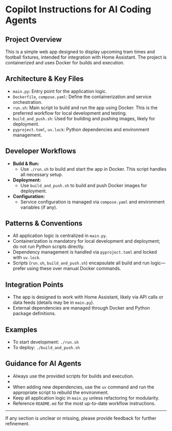 # Copilot Instructions for AI Coding Agents

## Project Overview

This is a simple web app designed to display upcoming tram times and football fixtures, intended for integration with Home Assistant. The project is containerized and uses Docker for builds and execution.

## Architecture & Key Files

- `main.py`: Entry point for the application logic.
- `Dockerfile`, `compose.yaml`: Define the containerization and service orchestration.
- `run.sh`: Main script to build and run the app using Docker. This is the preferred workflow for local development and testing.
- `build_and_push.sh`: Used for building and pushing images, likely for deployment.
- `pyproject.toml`, `uv.lock`: Python dependencies and environment management.

## Developer Workflows

- **Build & Run:**
  - Use `./run.sh` to build and start the app in Docker. This script handles all necessary setup.
- **Deployment:**
  - Use `build_and_push.sh` to build and push Docker images for deployment.
- **Configuration:**
  - Service configuration is managed via `compose.yaml` and environment variables (if any).

## Patterns & Conventions

- All application logic is centralized in `main.py`.
- Containerization is mandatory for local development and deployment; do not run Python scripts directly.
- Dependency management is handled via `pyproject.toml` and locked with `uv.lock`.
- Scripts (`run.sh`, `build_and_push.sh`) encapsulate all build and run logic—prefer using these over manual Docker commands.

## Integration Points

- The app is designed to work with Home Assistant, likely via API calls or data feeds (details may be in `main.py`).
- External dependencies are managed through Docker and Python package definitions.

## Examples

- To start development: `./run.sh`
- To deploy: `./build_and_push.sh`

## Guidance for AI Agents

- Always use the provided scripts for builds and execution.
-
- When adding new dependencies, use the `uv` command and run the appropriate script to rebuild the environment.
- Keep all application logic in `main.py` unless refactoring for modularity.
- Reference `README.md` for the most up-to-date workflow instructions.

---

If any section is unclear or missing, please provide feedback for further refinement.
